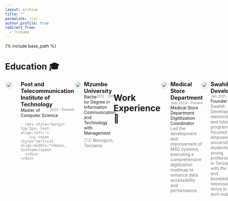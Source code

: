 ```yaml
---
layout: archive
title: ""
permalink: /cv/
author_profile: true
redirect_from:
  - /resume
---
```


{% include base_path %}

# Education 🎓

<div style="display:flex;">
  <div style="flex:0.5; padding-right:5%">
    <img src="{{ site.url }}/images/resume/ptit.png" style="align:left; border: 1px solid #d3d3d3; border-radius: 11px; padding: 4px">
  </div>
  <div style="flex:4;">
    <p style="margin:0px">
      <b style="font-size: 130%;">Post and Telecommunication Institute of Technology</b>
      <span style="float:right; font-size:80%; color:#7a7a7a;">2023 - Present</span>
    </p>
    Master of Computer Science
    <div style="color:#7a7a7a; text-align:left;">
     
      <div style="margin-top:5px; text-align:left;">
        🇻🇳 <span style="vertical-align:middle;">Hanoi, Vietnam</span>
      </div>
    </div>
  </div>
</div>
<hr style="height:1em; margin:0em; visibility:hidden;" />

<div style="display:flex;">
  <div style="flex:0.5; padding-right:5%">
    <img src="{{ site.url }}/images/resume/mzumbe.png" style="align:left; border: 1px solid #d3d3d3; border-radius: 11px; padding: 4px">
  </div>
  <div style="flex:4;">
    <p style="margin:0px">
      <b style="font-size: 130%;">Mzumbe University</b>
      <span style="float:right; font-size:80%; color:#7a7a7a;">2013 - 2016</span>
    </p>
    Bachelor Degree in Information Communication and Technology with Management
    <div style="color:#7a7a7a; text-align:left;">
      <div style="margin-top:5px; text-align:left;">
        🇹🇿 <span style="vertical-align:middle;">Morogoro, Tanzania</span>
      </div>
    </div>
  </div>
</div>

<hr style="height:1em; margin:0em; visibility:hidden;" />

# Work Experience 💼

<div style="display:flex;">
  <div style="flex:0.5; padding-right:5%">
    <img src="{{ site.url }}/images/resume/msd.png" style="align:left; border: 1px solid #d3d3d3; border-radius: 11px; padding: 4px">
  </div>
  <div style="flex:4;">
    <p style="margin:0px">
      <b style="font-size: 130%;">Medical Store Department</b>
      <span style="float:right; font-size:80%; color:#7a7a7a;">Sep 2023 - Present</span>
    </p>
    Medical Store Department Digitilization Coordinator
    <div style="color:#7a7a7a">
      Led the development and improvement of MSD systems, executing a comprehensive digitization roadmap to enhance data accessibility and performance.
    </div>
  </div>
</div>
<hr style="height:1em; margin:0em; visibility:hidden;" />

<div style="display:flex;">
  <div style="flex:0.5; padding-right:5%">
    <img src="{{ site.url }}/images/resume/swahili.jpg" style="align:left; border: 1px solid #d3d3d3; border-radius: 11px; padding: 4px">
  </div>
  <div style="flex:4;">
    <p style="margin:0px">
      <b style="font-size: 130%;">Swahili Developers</b>
      <span style="float:right; font-size:80%; color:#7a7a7a;">Jan 2021 - Present</span>
    </p>
    Founder
    <div style="color:#7a7a7a">
      Swahili Developer is a mentorship and tutoring program  focused on empowering university students and young professionals in Tanzania with the skills and knowledge necessary to thrive in the tech industry. 
    </div>
  </div>
</div>
<hr style="height:1em; margin:0em; visibility:hidden;" />

<div style="display:flex;">
  <div style="flex:0.5; padding-right:5%">
    <img src="{{ site.url }}/images/resume/poralg.png" style="align:left; border: 1px solid #d3d3d3; border-radius: 11px; padding: 4px">
  </div>
  <div style="flex:4;">
    <p style="margin:0px">
      <b style="font-size: 130%;">President's Office - Regional Administration and Local Government</b>
      <span style="float:right; font-size:80%; color:#7a7a7a;">Sep 2017 - Sep 2023</span>
    </p>
    Fullstack Developer
    <div style="color:#7a7a7a">
      Developed web, mobile, and desktop applications for the government, conducted system training for ICT officers, and ensured compliance with national regulations.
    </div>
  </div>
</div>
<hr style="height:1em; margin:0em; visibility:hidden;" />

# Skills 🛠️

## Programming & Frameworks

- **Programming languages**: C#, JAVA, PHP, Python, NodeJS
- **JavaScript frameworks**: AngularJS, Vue, ReactJS, Angular
- **Desktop Application Development**: Electron, JavaFX
- **Mobile Development**: Flutter, Android Studio
- **AI/ML Libraries**: TensorFlow, Keras, PyTorch, scikit-learn, XGBoost
- **Cloud & MLOps**: AWS SageMaker, Azure ML, Google AI Platform, Docker, Kubernetes
- **System Architecture**: Monolithic, SOA, Microservice
- **Version Control**: GitHub, GitLab

## Machine Learning & Deep Learning Expertise

- **Model Development & Deployment**: Extensive experience in developing and deploying ML/DL models for real-world applications such as image recognition, natural language processing (NLP), predictive analytics, and recommendation systems.
- **Deep Learning Specializations**:
  - **Convolutional Neural Networks (CNNs)** for tasks like object detection, image classification, and segmentation.
  - **Recurrent Neural Networks (RNNs)**, **LSTMs**, and **GRUs** for time-series forecasting, sequence modeling, and NLP tasks.
  - **Transformer-based architectures** (e.g., BERT, GPT) for advanced NLP tasks such as text generation, sentiment analysis, and machine translation.
- **NLP & Text Processing**:
  - Expertise in **Word2Vec**, **BERT**, and **GPT** models for building chatbots, sentiment analysis, and language translation systems.
  - End-to-end NLP pipelines for tokenization, text embedding, and entity recognition.
- **Reinforcement Learning**: Hands-on experience with reinforcement learning techniques, including **Q-learning**, **Deep Q Networks (DQN)**, and **Policy Gradient Methods**, used in dynamic decision-making environments like game simulations and resource allocation.
- **Predictive Analytics & Recommendation Systems**:
  - Expertise in collaborative filtering-based recommendation engines, utilizing **user-based** and **item-based** nearest neighbor algorithms.
  - Experience in **matrix factorization techniques** such as Singular Value Decomposition (SVD) to improve recommendation accuracy.
- **Model Optimization & Performance Tuning**:
  - Proficient in optimizing model performance through techniques such as **hyperparameter tuning**, **early stopping**, **regularization** (e.g., L1, L2).
  - Leveraged tools like **cross-validation**, **grid search**, and **Bayesian optimization** for fine-tuning models to improve accuracy and efficiency.
- **Handling Large Datasets**:
  - Skilled in handling and processing large datasets using tools such as **Hadoop**, **Spark**, **Dask**, and **BigQuery**.
  - Experience in distributed training of ML models on clusters for scaling up machine learning workflows.

## Specialized AI/ML Techniques

- **Generative Adversarial Networks (GANs)** for generating synthetic data and creative applications.
- **Few-shot and Zero-shot Learning** for developing models that can generalize from minimal data.
- **Meta-Learning** to improve model adaptability and performance in different scenarios.

## Big Data & Databases

- **Databases**: MySQL, PostgreSQL, SQL Server, Oracle
- **Big Data Technologies**: Firebase, BigQuery, Hadoop, Spark, Dask
- **Database Optimization**: Experience in writing efficient SQL queries and optimizing database performance.

# Projects 🚀

- **Government of Tanzania Health Management Information System (GOT-HOMIS)**  
  Played a critical role in the design and development of multiple versions (2, 2.5, 3, 4.0) of GOT-HOMIS, a centralized health data management system aimed at improving healthcare services across Tanzania. Responsibilities included crafting comprehensive System Requirement Specification Documents (SRS) to define functional and non-functional requirements, as well as creating System Design Documents (SDD) that detailed system architecture, database schemas, and data flow. Led the implementation process, collaborating with multidisciplinary teams to ensure seamless integration with existing healthcare infrastructure. This system has greatly enhanced data-driven decision-making, resource allocation, and patient care across the country.

- **Zanzibar Electronic Medical Record System (ZEMR)**  
  Designed and implemented a centralized Electronic Medical Record (EMR) system to streamline patient data management across Zanzibar’s health facilities. The system improved the accuracy, accessibility, and security of patient records, facilitating better healthcare delivery and administrative efficiency.

- **Facility Financial Account and Reporting System (FFARS)**  
  Developed both web and mobile applications for local government authorities to manage budgets, grants, and own-source revenue. The system offers real-time financial reporting and budget control, supporting local facilities in efficient financial management. It integrates directly with bank systems for seamless reconciliation and ensures financial transparency for stakeholders at multiple levels, including sector ministries and local government authorities.

- **Wadau Portal (Implementing Partners Management Portal)**  
  Created a web-based platform to help the Tanzanian government track and govern information about development partners and their research projects. This system serves as a central hub for monitoring, evaluation, and governance, improving transparency and accountability for projects in partnership with external organizations.

- **Annual School Census (ASC)**  
  Developed a robust system used to collect and manage educational data from Pre-Primary, Primary, Secondary, Adult, and Non-Formal Education institutions. The system streamlines the collection of data via school-level questionnaires and plays a pivotal role in education planning, resource distribution, and policy-making.

- **Madeni MIS**  
  Designed and developed an automated system for managing staff claims and non-salary debts across Tanzanian government departments. The system digitizes the entire claims process, ensuring transparency and accountability at all levels of approval. It significantly reduced the delays and inefficiencies associated with manual claim handling.

- **Muungano Gateway**  
  Developed a robust communication bus, serving as an interoperability layer for various electronic information systems in Tanzania. Muungano Gateway allows for seamless data exchange and integration across different government and institutional systems, improving interoperability and data sharing within and between public sector systems.

- **Human Capital Management Information System (HCMIS)**  
  Created and deployed an advanced Human Resource and Payroll Management system for the Tanzanian government’s public service. The system enhances human resource management efficiency by automating payroll processes and providing comprehensive employee management functionalities, used across all public service institutions.

- **School Information System (SIS)**  
  Developed a web and mobile-based platform that captures comprehensive data on student and staff populations, resources, behaviors, and performance indicators. The system supports school administrators and policymakers by offering real-time data insights and analytics for effective decision-making.

- **Bank of Tanzania Health Management Information System**  
  Designed and deployed an EMR system for the Bank of Tanzania’s dispensaries and health centers, streamlining the management of patient data and improving healthcare delivery for employees and their dependents.

- **10% Management Information System (TPLMIS)**  
  Developed an automated system to manage loans provided to women, youth, and disabled individuals. The system integrates with Tanzanian financial institutions, ensuring accurate bank account validation and transparent loan disbursement. It has increased repayment rates and strengthened accountability through the use of control numbers.

- **Tanzania Electronic Investment Window (TEIW)**  
  Designed and implemented the TEIW platform, a one-stop solution for investors seeking services from various government institutions, including the Tanzania Investment Centre (TIC), NIDA, TRA, and others. TEIW streamlines the process for acquiring permits, licenses, and approvals, significantly reducing bottlenecks and enhancing investor experience.

- **Selform Management Information System**  
  Developed a system allowing students to update academic preferences (e.g., schools, colleges, or subject combinations) following the release of final exam results. This system also manages the allocation of students to schools and colleges based on their academic choices and results, improving the overall student placement process.

- **Faru Gateway**  
  Led the development of Faru Gateway, a centralized data exchange infrastructure designed to enhance secure communication and data sharing within the Ministry of Natural Resources and Tourism. The gateway integrates with the Government Electronic Service Bus (Gov-ESB), facilitating the development of data warehouses, BI dashboards, and mobile applications to support decision-making in the natural resource and tourism sectors.

- **National e-Procurement System (NeST)**  
  Developed modules in the NeST, a comprehensive digital platform that revolutionizes public procurement in Tanzania. The system automates procurement workflows, from tendering to contract management, ensuring transparency, efficiency, and accountability. Advanced features include real-time monitoring and compliance with procurement regulations, significantly reducing fraud and errors while enhancing competitiveness in government tenders.

- **Medical Stores Department (MSD) Gateway**  
  Spearheaded the development of the MSD Gateway, an integration platform that connects MSD systems with various financial institutions, including NMB, CRDB, and others. The gateway streamlines payment processes, enabling seamless and secure financial transactions, ultimately improving the efficiency and reliability of the medical supply chain in Tanzania.

# Conferences & Seminars 🌍

- **Technical Advisory Group Meeting** - Discussed the development of a model IT platform to facilitate individual interactions with health systems (2018, Brazaville, Congo).
- **openIMIS Community Meeting** - Engaged with global health experts on the expansion of openIMIS for health financing schemes in Cameroon (2023, Yaoundé, Cameroon).
